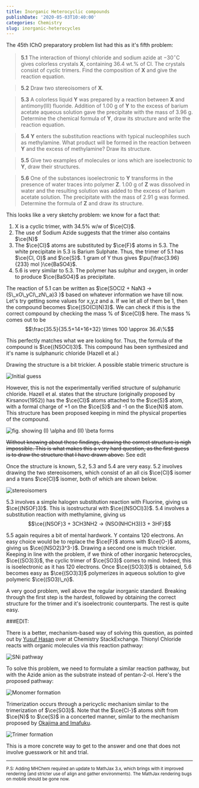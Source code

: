 ```yaml
---
title: Inorganic Heterocyclic compounds
publishDate: '2020-05-03T10:40:00'
categories: Chemistry
slug: inorganic-heterocycles
---
```


The 45th IChO preparatory problem list had this as it's fifth problem:

> **5.1** The interaction of thionyl chloride and sodium azide at $-30^\circ \text{C}$ gives colorless crystals **X**, containing 36.4 wt.% of Cl. The crystals consist of cyclic trimers. Find the composition of **X** and give the reaction equation.

> **5.2** Draw two stereoisomers of **X**.

> **5.3** A colorless liquid **Y** was prepared by a reaction between **X** and antimony(III) fluoride. Addition of 1.00 g of **Y** to the excess of barium acetate aqueous solution gave the precipitate with the mass of 3.96 g. Determine the chemical formula of **Y**, draw its structure and write the reaction equation.

> **5.4** **Y** enters the substitution reactions with typical nucleophiles such as methylamine. What product will be formed in the reaction between **Y** and the excess of methylamine? Draw its structure.

> **5.5** Give two examples of molecules or ions which are isoelectronic to **Y**, draw their structures.

> **5.6** One of the substances isoelectronic to **Y** transforms in the presence of water traces into polymer **Z**. 1.00 g of **Z** was dissolved in water and the resulting solution was added to the excess of barium acetate solution. The precipitate with the mass of 2.91 g was formed. Determine the formula of **Z** and draw its structure.

This looks like a very sketchy problem: we know for a fact that:

1. X is a cyclic trimer, with 34.5% w/w of $\ce{Cl}$. 
2. The use of Sodium Azide suggests that the trimer also contains $\ce{N}$
3. The $\ce{Cl}$ atoms are substituted by $\ce{F}$ atoms in 5.3. The white precipitate in 5.3 is Barium Sulphate. Thus, the trimer of 5.1 has $\ce{Cl, O}$ and $\ce{S}$. 1 gram of Y thus gives $\pu{\frac{3.96}{233} mol }\ce{BaSO4}$. 
4. 5.6 is very similar to 5.3. The polymer has sulphur and oxygen, in order to produce $\ce{BaSO4}$ as precipitate.

The reaction of 5.1 can be written as $\ce{SOCl2 + NaN3 -> (S\_xO\_yCl\_zN\_a)3 }$ based on whatever information we have till now. Let's try getting some values for x,y,z and a. If we let all of them be 1, then the compound becomes $\ce{(SO(Cl)N)3}$. We can check if this is the correct compound by checking the mass % of $\ce{Cl}$ here. The mass % comes out to be
$$\frac{35.5}{35.5+14+16+32} \times 100 \approx 36.4\%$$

This perfectly matches what we are looking for. Thus, the formula of the compound is $\ce{(NSOCl)3}$. This compound has been synthesized and it's name is sulphanuric chloride (Hazell et al.)

Drawing the structure is a bit trickier. A possible stable trimeric structure is

![Initial guess]({static}res/X_1.png)

However, this is not the experimentally verified structure of sulphanuric chloride. Hazell et al. states that the structure (originally proposed by Kirsanov(1952)) has the $\ce{Cl}$ atoms attached to the $\ce{S}$ atom, with a formal charge of +1 on the $\ce{S}$ and -1 on the $\ce{N}$ atom. This structure has been proposed keeping in mind the physical properties of the compound.

![fig. showing (I) $\alpha$ and (II) $\beta$ forms]({static}res/X_2.png)

<del>Without knowing about these findings, drawing the correct structure is nigh impossible. This is what makes this a very hard question, as the first guess is to draw the structure that I have drawn above.</del> See edit

Once the structure is known, 5.2, 5.3 and 5.4 are very easy. 5.2 involves drawing the two stereoisomers, which consist of an all cis $\ce{Cl}$ isomer and a trans $\ce{Cl}$ isomer, both of which are shown below.

![stereoisomers]({static}res/X_3.png)

5.3 involves a simple halogen substitution reaction with Fluorine, giving us $\ce{(NSOF)3}$. This is isostructural with $\ce{(NSOCl)3}$. 5.4 involves a substitution reaction with methylamine, giving us $$\ce{(NSOF)3 + 3CH3NH2 -> (NSO(NHCH3))3 + 3HF}$$

5.5 again requires a bit of mental hardwork. Y contains 120 electrons. An easy choice would be to replace the $\ce{F}$ atoms with $\ce{O-}$ atoms, giving us $\ce{(NSO2)3^3-}$. Drawing a second one is much trickier. Keeping in line with the problem, if we think of other inorganic heterocycles, $\ce{(SO3)3}$, the cyclic trimer of $\ce{SO3}$ comes to mind. Indeed, this is isoelectronic as it has 120 electrons. Once $\ce{(SO3)3}$ is obtained, 5.6 becomes easy as $\ce{(SO3)3}$ polymerizes in aqueous solution to give polymeric $\ce{(SO3)\_n}$.

A very good problem, well above the regular inorganic standard. Breaking through the first step is the hardest, followed by obtaining the correct structure for the trimer and it's isoelectronic counterparts. The rest is quite easy.

###EDIT:

There is a better, mechanism-based way of solving this question, as pointed out by [Yusuf Hasan](https://chemistry.stackexchange.com/users/54655/yusuf-hasan) over at Chemistry StackExchange. Thionyl Chloride reacts with organic molecules via this reaction pathway:

![SNi pathway]({static}res/SNi.png)

To solve this problem, we need to formulate a similar reaction pathway, but with the Azide anion as the substrate instead of pentan-2-ol. Here's the proposed pathway:

![Monomer formation]({static}res/monomer.png)

Trimerization occurs through a pericyclic mechanism similar to the trimerization of $\ce{SO3}$. Note that the $\ce{Cl-}$ atoms shift from $\ce{N}$ to $\ce{S}$ in a concerted manner, similar to the mechanism proposed by [Okajima and Imafuku](https://www.researchgate.net/publication/11505683_Theoretical_Study_on_Chlorine_and_Hydrogen_Shift_in_Cycloheptatriene_and_Cyclopentadiene_Derivatives). 

![Trimer formation]({static}res/trimer.png)

This is a more concrete way to get to the answer and one that does not involve guesswork or hit and trial.

----------
<sup>P.S: Adding MHChem required an update to MathJax 3.x, which brings with it improved rendering (and stricter use of align and gather environments). The MathJax rendering bugs on mobile should be gone now.</sup>
